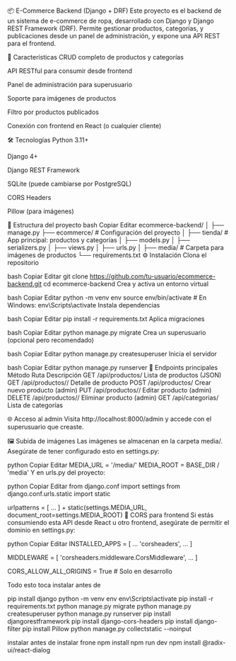 📦 E-Commerce Backend (Django + DRF)
Este proyecto es el backend de un sistema de e-commerce de ropa, desarrollado con Django y Django REST Framework (DRF). Permite gestionar productos, categorías, y publicaciones desde un panel de administración, y expone una API REST para el frontend.

🚀 Características
CRUD completo de productos y categorías

API RESTful para consumir desde frontend

Panel de administración para superusuario

Soporte para imágenes de productos

Filtro por productos publicados

Conexión con frontend en React (o cualquier cliente)

🛠️ Tecnologías
Python 3.11+

Django 4+

Django REST Framework

SQLite (puede cambiarse por PostgreSQL)

CORS Headers

Pillow (para imágenes)

📁 Estructura del proyecto
bash
Copiar
Editar
ecommerce-backend/
│
├── manage.py
├── ecommerce/             # Configuración del proyecto
│
├── tienda/                # App principal: productos y categorías
│   ├── models.py
│   ├── serializers.py
│   ├── views.py
│   ├── urls.py
│
├── media/                 # Carpeta para imágenes de productos
└── requirements.txt
⚙️ Instalación
Clona el repositorio

bash
Copiar
Editar
git clone https://github.com/tu-usuario/ecommerce-backend.git
cd ecommerce-backend
Crea y activa un entorno virtual

bash
Copiar
Editar
python -m venv env
source env/bin/activate  # En Windows: env\Scripts\activate
Instala dependencias

bash
Copiar
Editar
pip install -r requirements.txt
Aplica migraciones

bash
Copiar
Editar
python manage.py migrate
Crea un superusuario (opcional pero recomendado)

bash
Copiar
Editar
python manage.py createsuperuser
Inicia el servidor

bash
Copiar
Editar
python manage.py runserver
🔗 Endpoints principales
Método	Ruta	Descripción
GET	/api/productos/	Lista de productos (JSON)
GET	/api/productos/<id>/	Detalle de producto
POST	/api/productos/	Crear nuevo producto (admin)
PUT	/api/productos/<id>/	Editar producto (admin)
DELETE	/api/productos/<id>/	Eliminar producto (admin)
GET	/api/categorias/	Lista de categorías

🌐 Acceso al admin
Visita http://localhost:8000/admin y accede con el superusuario que creaste.

🖼️ Subida de imágenes
Las imágenes se almacenan en la carpeta media/. Asegúrate de tener configurado esto en settings.py:

python
Copiar
Editar
MEDIA_URL = '/media/'
MEDIA_ROOT = BASE_DIR / 'media'
Y en urls.py del proyecto:

python
Copiar
Editar
from django.conf import settings
from django.conf.urls.static import static

urlpatterns = [
    ...
] + static(settings.MEDIA_URL, document_root=settings.MEDIA_ROOT)
🔐 CORS para frontend
Si estás consumiendo esta API desde React u otro frontend, asegúrate de permitir el dominio en settings.py:

python
Copiar
Editar
INSTALLED_APPS = [
    ...
    'corsheaders',
    ...
]

MIDDLEWARE = [
    'corsheaders.middleware.CorsMiddleware',
    ...
]

CORS_ALLOW_ALL_ORIGINS = True  # Solo en desarrollo

Todo esto toca instalar antes de 

pip install django
python -m venv env
env\Scripts\activate
pip install -r requirements.txt
python manage.py migrate
python manage.py createsuperuser
python manage.py runserver
pip install djangorestframework
pip install django-cors-headers
pip install django-filter
pip install Pillow
python manage.py collectstatic --noinput

instalar antes de instalar
frone
npm install
npm run dev
npm install @radix-ui/react-dialog
